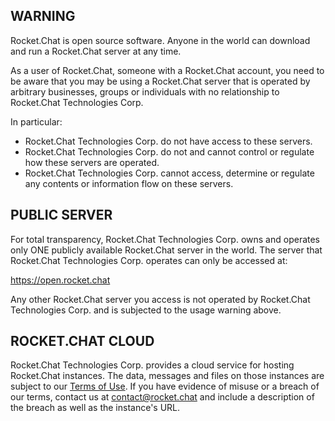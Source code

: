 ## WARNING

Rocket.Chat is open source software. Anyone in the world can download and run a Rocket.Chat server at any time.

As a user of Rocket.Chat, someone with a Rocket.Chat account, you need to be aware that you may be using a Rocket.Chat server that is operated by arbitrary businesses, groups or individuals with no relationship to Rocket.Chat Technologies Corp.

In particular:

- Rocket.Chat Technologies Corp. do not have access to these servers.  
- Rocket.Chat Technologies Corp. do not and cannot control or regulate how these servers are operated.   
- Rocket.Chat Technologies Corp. cannot access, determine or regulate any contents or information flow on these servers.

## PUBLIC SERVER

For total transparency, Rocket.Chat Technologies Corp. owns and operates only ONE publicly available Rocket.Chat server in the world. The server that Rocket.Chat Technologies Corp. operates can only be accessed at:

https://open.rocket.chat     

Any other Rocket.Chat server you access is not operated by Rocket.Chat Technologies Corp. and is subjected to the usage warning above.

## ROCKET.CHAT CLOUD

Rocket.Chat Technologies Corp. provides a cloud service for hosting Rocket.Chat instances. The data, messages and files on those instances are subject to our [Terms of Use](https://rocket.chat/terms). If you have evidence of misuse or a breach of our terms, contact us at [contact@rocket.chat](mailto:contact@rocket.chat) and include a description of the breach as well as the instance's URL.

